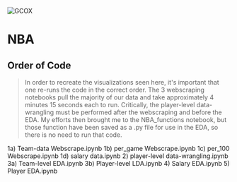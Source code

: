 <img src="https://cdn.dribbble.com/users/24078/screenshots/1316755/gorilla3.jpg" title="GCOX"></a>

# NBA

## Order of Code

> In order to recreate the visualizations seen here, it's important that one re-runs the code in the correct order.
> The 3 webscraping notebooks pull the majority of our data and take approximately 4 minutes 15 seconds each to run.
> Critically, the player-level data-wrangling must be performed after the webscraping and before the EDA.
> My efforts then brought me to the NBA_functions notebook, but those function have been saved as a .py file for use in the EDA, so there is no need to run that code.

1a) Team-data Webscrape.ipynb
1b) per_game Webscrape.ipynb
1c) per_100 Webscrape.ipynb
1d) salary data.ipynb
2)  player-level data-wrangling.ipynb
3a) Team-level EDA.ipynb
3b) Player-level LDA.ipynb
4)  Salary EDA.ipynb
5)  Player EDA.ipynb
